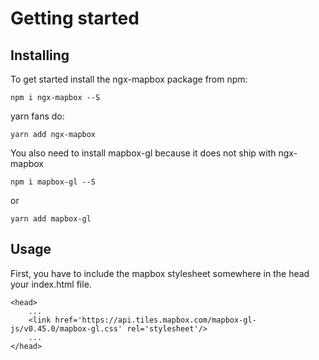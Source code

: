 # Getting started

## Installing

To get started install the ngx-mapbox package from npm:

```text
npm i ngx-mapbox --S
```

yarn fans do:

```text
yarn add ngx-mapbox
```

You also need to install mapbox-gl because it does not ship with ngx-mapbox

```text
npm i mapbox-gl --S
```

or

```text
yarn add mapbox-gl
```

## Usage

First, you have to include the mapbox stylesheet somewhere in the head your index.html file.

```text
<head>
    ...
    <link href='https://api.tiles.mapbox.com/mapbox-gl-js/v0.45.0/mapbox-gl.css' rel='stylesheet'/>
    ...
</head>
```




